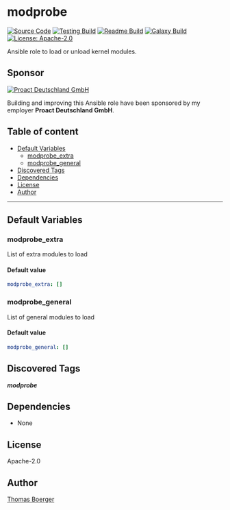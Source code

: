# modprobe

[![Source Code](https://img.shields.io/badge/github-source%20code-blue?logo=github&logoColor=white)](https://github.com/rolehippie/modprobe) [![Testing Build](https://github.com/rolehippie/modprobe/workflows/testing/badge.svg)](https://github.com/rolehippie/modprobe/actions?query=workflow%3Atesting) [![Readme Build](https://github.com/rolehippie/modprobe/workflows/readme/badge.svg)](https://github.com/rolehippie/modprobe/actions?query=workflow%3Areadme) [![Galaxy Build](https://github.com/rolehippie/modprobe/workflows/galaxy/badge.svg)](https://github.com/rolehippie/modprobe/actions?query=workflow%3Agalaxy) [![License: Apache-2.0](https://img.shields.io/github/license/rolehippie/modprobe)](https://github.com/rolehippie/modprobe/blob/master/LICENSE)

Ansible role to load or unload kernel modules.

## Sponsor

[![Proact Deutschland GmbH](https://proact.eu/wp-content/uploads/2020/03/proact-logo.png)](https://proact.eu)

Building and improving this Ansible role have been sponsored by my employer **Proact Deutschland GmbH**.

## Table of content

- [Default Variables](#default-variables)
  - [modprobe_extra](#modprobe_extra)
  - [modprobe_general](#modprobe_general)
- [Discovered Tags](#discovered-tags)
- [Dependencies](#dependencies)
- [License](#license)
- [Author](#author)

---

## Default Variables

### modprobe_extra

List of extra modules to load

#### Default value

```YAML
modprobe_extra: []
```

### modprobe_general

List of general modules to load

#### Default value

```YAML
modprobe_general: []
```

## Discovered Tags

**_modprobe_**


## Dependencies

- None

## License

Apache-2.0

## Author

[Thomas Boerger](https://github.com/tboerger)
